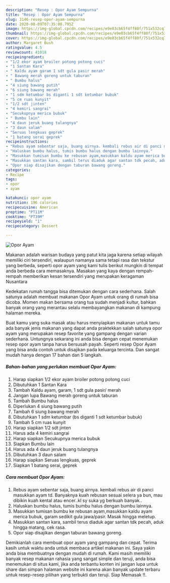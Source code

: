 ```yaml
---
description: "Resep : Opor Ayam Sempurna"
title: "Resep : Opor Ayam Sempurna"
slug: 3146-resep-opor-ayam-sempurna
date: 2020-08-09T07:35:08.795Z
image: https://img-global.cpcdn.com/recipes/e9e03cb65f4ff80f/751x532cq70/opor-ayam-foto-resep-utama.jpg
thumbnail: https://img-global.cpcdn.com/recipes/e9e03cb65f4ff80f/751x532cq70/opor-ayam-foto-resep-utama.jpg
cover: https://img-global.cpcdn.com/recipes/e9e03cb65f4ff80f/751x532cq70/opor-ayam-foto-resep-utama.jpg
author: Margaret Bush
ratingvalue: 4.5
reviewcount: 41018
recipeingredient:
- "1/2 ekor ayam broiler potong potong cuci"
- "1 Santan Kara"
- " Kaldu ayam garam 1 sdt gula pasir merah"
- " Bawang merah goreng untuk taburan"
- " Bumbu halus"
- "4 siung bawang putih"
- "6 siung bawang merah"
- "1 sdm ketumbar bs diganti 1 sdt ketumbar bubuk"
- "5 cm ruas kunyit"
- "1/2 sdt jinten"
- "4 kemiri sangrai"
- "Secukupnya merica bubuk"
- " Bumbu lain"
- "4 daun jeruk buang tulangnya"
- "3 daun salam"
- "Seruas lengkuas geprek"
- "1 batang serai geprek"
recipeinstructions:
- "Rebus ayam sebentar saja, buang airnya. kembali rebus air di panci masukkan ayam td. Banyaknya kuah rebusan sesuai selera ya bun, mau dibikin kuah kental atau encer..kl sy suka yg berkuah banyak.."
- "Haluskan bumbu halus, tumis bumbu halus dengan bumbu lainnya."
- "Masukkan tumisan bumbu ke rebusan ayam,masukkan kaldu ayam merica bubuk, garam sedikit gula jawa/pasir. Masak hingga meletup."
- "Masukkan santan kara, sambil terus diaduk agar santan tdk pecah, aduk hingga matang, cek rasa."
- "Opor siap disajikan dengan taburan bawang goreng."
categories:
- Recipe
tags:
- opor
- ayam

katakunci: opor ayam 
nutrition: 196 calories
recipecuisine: American
preptime: "PT11M"
cooktime: "PT39M"
recipeyield: "1"
recipecategory: Dessert

---
```



![Opor Ayam](https://img-global.cpcdn.com/recipes/e9e03cb65f4ff80f/751x532cq70/opor-ayam-foto-resep-utama.jpg)

Makanan adalah warisan budaya yang patut kita jaga karena setiap wilayah memiliki ciri tersendiri, walaupun namanya sama tetapi rasa dan tekstur yang berbeda, seperti opor ayam yang kami tulis berikut mungkin di tempat anda berbeda cara memasaknya. Masakan yang kaya dengan rempah-rempah memberikan kesan tersendiri yang merupakan keragaman Nusantara

Kedekatan rumah tangga bisa ditemukan dengan cara sederhana. Salah satunya adalah membuat makanan Opor Ayam untuk orang di rumah bisa dicoba. Momen makan bersama orang tua sudah menjadi kultur, bahkan banyak orang yang merantau selalu membayangkan makanan di kampung halaman mereka.



Buat kamu yang suka masak atau harus menyiapkan makanan untuk tamu ada banyak jenis makanan yang dapat anda praktekkan salah satunya opor ayam yang merupakan resep favorite yang gampang dengan varian sederhana. Untungnya sekarang ini anda bisa dengan cepat menemukan resep opor ayam tanpa harus bersusah payah.
Seperti resep Opor Ayam yang bisa anda contoh untuk disajikan pada keluarga tercinta. Dan sangat mudah hanya dengan 17 bahan dan 5 langkah.


<!--inarticleads1-->

##### Bahan-bahan yang perlukan membuat Opor Ayam:

1. Harap siapkan 1/2 ekor ayam broiler potong potong cuci
1. Dibutuhkan 1 Santan Kara
1. Tambah  Kaldu ayam, garam, 1 sdt gula pasir/ merah
1. Jangan lupa  Bawang merah goreng untuk taburan
1. Tambah  Bumbu halus
1. Diperlukan 4 siung bawang putih
1. Tambah 6 siung bawang merah
1. Dibutuhkan 1 sdm ketumbar (bs diganti 1 sdt ketumbar bubuk)
1. Tambah 5 cm ruas kunyit
1. Harap siapkan 1/2 sdt jinten
1. Harus ada 4 kemiri sangrai
1. Harap siapkan Secukupnya merica bubuk
1. Siapkan  Bumbu lain
1. Harus ada 4 daun jeruk buang tulangnya
1. Dibutuhkan 3 daun salam
1. Harap siapkan Seruas lengkuas, geprek
1. Siapkan 1 batang serai, geprek




<!--inarticleads2-->

##### Cara membuat  Opor Ayam:

1. Rebus ayam sebentar saja, buang airnya. kembali rebus air di panci masukkan ayam td. Banyaknya kuah rebusan sesuai selera ya bun, mau dibikin kuah kental atau encer..kl sy suka yg berkuah banyak..
1. Haluskan bumbu halus, tumis bumbu halus dengan bumbu lainnya.
1. Masukkan tumisan bumbu ke rebusan ayam,masukkan kaldu ayam merica bubuk, garam sedikit gula jawa/pasir. Masak hingga meletup.
1. Masukkan santan kara, sambil terus diaduk agar santan tdk pecah, aduk hingga matang, cek rasa.
1. Opor siap disajikan dengan taburan bawang goreng.




Demikianlah cara membuat opor ayam yang gampang dan cepat. Terima kasih untuk waktu anda untuk membaca artikel makanan ini. Saya yakin anda bisa membuatnya dengan mudah di rumah. Kami masih memiliki banyak resep makanan rahasia yang sangat simple dan teruji, anda bisa menemukan di situs kami, jika anda terbantu konten ini jangan lupa untuk share dan simpan halaman website ini karena akan banyak update terbaru untuk resep-resep pilihan yang terbukti dan teruji. Siap Memasak !!. 
